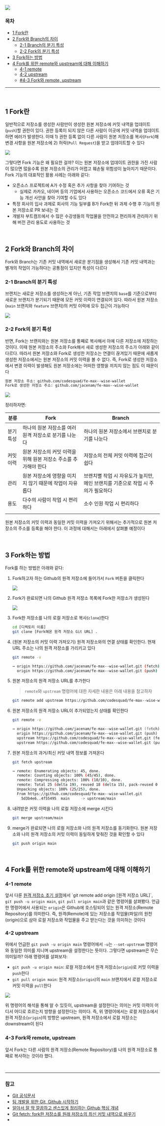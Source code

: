 <img src="https://ifh.cc/g/ffcGp7.png" style="max-width: 100%" align="center">

### 목차

- [1 Fork란]()
- [2 Fork와 Branch의 차이](#2-Fork와-Branch의-차이)
  - [2-1 Branch의 분기 특성](#2-1-Branch의-분기-특성)
  - [2-2 Fork의 분기 특성](#2-2-Fork의-분기-특성)
- [3 Fork하는 방법](#2-Fork하는-방법)
- [4 Fork를 위한 remote와 upstream에 대해 이해하기](#4-Fork를-위한-remote와-upstream에-대해-이해하기)
  - [4-1 remote](#4-1-remote)
  - [4-2 upstream](#4-2-upstream)
  - [#4-3 Fork와 remote, upstream](#4-3-Fork와-remote,-upstream)

***

<br>

## 1 Fork란

일반적으로 저장소를 생성한 사람만이 생성한 원본 저장소에 커밋 내역을 업데이트(`push`)할 권한이 있다. 권한 등록이 되지 않은 다른 사람이 이곳에 커밋 내역을 업데이트하면 에러가 발생한다. 이때 1) 권한 등록 없이 다른 사람이 원본 저장소를 복사(`Fork`)해 변경 사항을 원본 저장소에 2) 허락(`Pull Request`)을 받고 업데이트할 수 있다

<img src="https://ifh.cc/g/DMfwOB.png" style="max-width: 100%" align="center">

그렇다면 Fork 기능은 왜 필요한 걸까? 이는 원본 저장소에 업데이트 권한을 가진 사람이 많으면 많을수록 원본 저장소의 관리가 어렵고 훼손될 위험성이 높아지기 때문이다. Fork 기능의 대표적인 활용 사례는 아래와 같다: 

- 오픈소스 프로젝트에 A가 수정 혹은 추가 사항을 찾아 기여하는 것
  - 실제로 카카오, 네이버 등의 기업에서 사용하는 오픈소스 코드에서 오류 혹은 기능 개선 사안을 찾아 기여할 수도 있다
- 특정 회사의 입사 과제로 회사의 기능 일부를 B가 Fork한 뒤 과제 수행 후 기능의 원본 저장소로 PR 보내는 것
- 개발자 부트캠프에서 수 많은 수강생들의 작업물을 안전하고 편리하게 관리하기 위해 버전 관리 용도로 사용하는 것

<br>

## 2 Fork와 Branch의 차이

Fork와 Branch는 기존 커밋 내역에서 새로운 분기점을 생성해서 기존 커밋 내역과는 별개의 작업이 가능하다는 공통점이 있지만 특성이 다르다

### 2-1 Branch의 분기 특성

브랜치는 새로운 저장소를 생성하는게 아닌, 기존 작업 브랜치의 `base`를 기준으로부터 새로운 브랜치가 분기되기 때문에 모든 커밋 이력이 연결되어 있다. 따라서 원본 저장소(`main` 브랜치와 `feature` 브랜치)의 커밋 이력에 모두 접근이 가능하다

<img src="https://ifh.cc/g/nDTlYK.png" style="max-width: 100%" align="center">

### 2-2 Fork의 분기 특성

반면, Fork는 브랜치와는 원본 저장소를 통째로 복사해서 아예 다른 저장소에 저장하는 것이다. 이때 원본 저장소의 주소와 Fork해서 새로 생성한 저장소의 주소가 아래와 같이 다르다. 따라서 원본 저장소와 Fork로 생성한 저장소는 연결이 끊겨있기 때문에 새롭게 생성한 저장소에서는 원본 저장소의 커밋 이력을 볼 수 없다. 즉, Fork로 생성한 저장소에서 변경 이력이 발생해도 원본 저장소에는 어떠한 영향을 끼치지 않는 점도 이 때문이다

```bash
원본 저장소 주소: github.com/codesquad/fe-max--wise-wallet
Fork로 생성한 저장소 주소: github.com/jacenam/fe-max--wise-wallet
```

<img src="https://ifh.cc/g/t9cqzo.jpg" style="max-width: 100%" align="center">

정리하자면: 

| 분류      | Fork                                                         | Branch                                                       |
| --------- | ------------------------------------------------------------ | ------------------------------------------------------------ |
| 분기 특성 | 하나의 원본 저장소를 여러 원격 저장소로 분기를 나눈다        | 하나의 원본 저장소에서 브랜치로 분기를 나눈다                |
| 커밋 이력 | 원본 저장소의 커밋 이력을 위해 원본 저장소 주소를 추가해야 한다 | 저장소의 전체 커밋 이력에 접근이 쉽다                        |
| 관리      | 원본 저장소에 영향을 미치지 않기 때문에 작업이 자유롭다      | 브랜치별 작업 시 자유도가 높지만, 메인 브랜치를 기준으로 작업 시 주의가 필요하다 |
| 용도      | 다수의 사람이 작업 시 편리하다                               | 소수 인원 작업 시 편리하다                                   |
|           |                                                              |                                                              |

원본 저장소의 커밋 이력과 동일한 커밋 이력을 가져오기 위해서는 추가적으로 원본 저장소의 주소를 등록을 해야 한다. 이 과정에 대해서는 아래에서 살펴볼 예정이다

<br>

## 3 Fork하는 방법

Fork를 하는 방법은 아래와 같다:

1. Fork하고자 하는 Github의 원격 저장소에 들어가서 `Fork` 버튼을 클릭한다

   <img src="https://ifh.cc/g/lX9Nrm.png" style="max-width: 100%" align="center">

2. Fork가 완료되면 나의 Github 원격 저장소 목록에 Fork한 저장소가 생성된다

   <img src="https://ifh.cc/g/KoqsbQ.png" style="max-width: 100%" align="center">

3. Fork한 저장소를 나의 로컬 저장소로 복사(`clone`)한다

   ```bash
   cd [디렉토리 이름]
   git clone [Fork해온 원격 저장소 Git URL] .
   ```

4. (원본 저장소의 커밋 이력 가져오기) 원격 저장소와의 연결 상태를 확인한다. 현재 URL 주소는 나의 원격 저장소를 가리키고 있다 

   ```bash
   git remote -v
   
   → origin https://github.com/jacenam/fe-max--wise-wallet.git (fetch)
     origin https://github.com/jacenam/fe-max--wise-wallet.git (push)
   ```

5. 원본 저장소의 원격 저장소 URL를 추가한다

   > `remote`와 `upstream` 명령어에 대한 자세한 내용은 아래 내용을 참고하자

   ```bash
   git remote add upstream https://github.com/codesquad/fe-max--wise-wallet.git
   ```

6. 원본 저장소의 원격 저장소 URL이 추가되었는지 상태를 확인한다

   ```zsh
   git remote -v
   
   → origin https://github.com/jacenam/fe-max--wise-wallet.git (fetch)
     origin https://github.com/jacenam/fe-max--wise-wallet.git (push)
     upstream https://github.com/codesquad/fe-max--wise-wallet.git (fetch)
     upstream https://github.com/codesquad/fe-max--wise-wallet.git (push)
   ```

7. 원본 저장소의 과거/최신 커밋 내역 정보를 가져온다

   ```bash
   git fetch upstream
   
   → remote: Enumerating objects: 45, done.
     remote: Counting objects: 100% (45/45), done.
     remote: Compressing objects: 100% (10/10), done.
     remote: Total 25 (delta 19), reused 18 (delta 15), pack-reused 0
     Unpacking objects: 100% (25/25), done.
     From https://github.com/codesquad/fe-max--wise-wallet.git
       5d3b4e6..4f55495  main     -> upstream/main
   ```

8. 내려받은 커밋 이력을 나의 로컬 저장소에 merge 시킨다

   ```bash
   git merge upstream/main
   ```

9. merge가 완료되면 나의 로컬 저장소와 나의 원격 저장소를 동기화한다. 원본 저장소와 나의 원격 저장소의 커밋 이력이 동일하게 맞춰진 것을 확인할 수 있다

   ```bash
   git push origin main
   ```

<br>

## 4 Fork를 위한 remote와 upstream에 대해 이해하기

### 4-1 remote

앞서 다룬 [원격 저장소 초기 설정](https://github.com/jacenam/WIL-archive/blob/main/Git/Github%20초기%20설정%20및%20기초%20명령어(feat.%20원격%20저장소).md)에서 `git remote add origin [원격 저장소 URL]`, `git push -u origin main`, `git pull origin main`과 같은 명령어를 살펴봤다. 언급한 명령어에서 사용되는  `origin`은 Github에 호스팅되어 있는 원격 저장소(Remote Repository)를 의미한다. 즉, 원격(Remote)에 있는 저장소를 작업물(파일)의 원천(origin)으로 삼아 로컬 저장소와 작업물을 주고 받는다는 것을 의미하는 것이다

### 4-2 upstream

위에서 언급한  `git push -u origin main` 명령어에서 `-u`는 `--set-upstream` 명령어와 동일한 의미를 지니며 upstream을 설정한다는 뜻이다. 그렇다면 upstream은 무슨 의미일까? 아래 명령어를 살펴보자:

- `git push -u origin main`: 로컬 저장소에서 원격 저장소(`origin`)로 커밋 이력을  `push`한다
- `git pull origin main`: 원격 저장소(`origin`)의 `main` 브랜치에서 로컬 저장소로 커밋 이력을 `pull`한다

<img src="https://ifh.cc/g/o2Yjnc.jpg" style="max-width: 100%" align="center">

위 명령어의 해석을 통해 알 수 있듯이, upstream을 설정한다는 의미는 커밋 이력이 어디서 어디로 흐르는지 방향을 설정한다는 의미다. 즉, 위 명령어에서는 로컬 저장소에서 원격 저장소(`origin`)의 방향은 upstream, 원격 저장소에서 로컬 저장소는 downstream이 된다

### 4-3 Fork와 remote, upstream

앞서 Fork는 다른 사람의 원격 저장소(Remote Repository)를 나의 원격 저장소로 통째로 복사하는 것이라 했다.  

<br>

***

### 참고

- [Git 공식문서](https://git-scm.com/docs)
- [팀 개발을 위한 Git, Github 시작하기](http://www.yes24.com/Product/Goods/85382769)
- [알아서 잘 딱 깔끔하고 센스있게 정리하는 Github 핵심 개념](https://m.yes24.com/Goods/Detail/108203273)
- [Git fetch: fork한 저장소를 원래 저장소의 최신 커밋 내역으로 바꾸기](https://chanhuiseok.github.io/posts/git-2/)
- 

